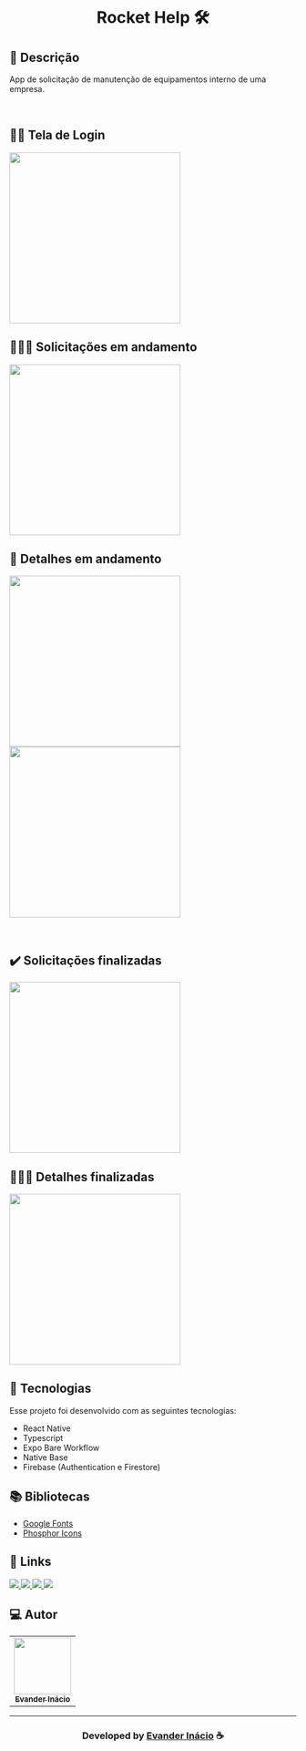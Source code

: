 <h1 align="center">
   Rocket Help 🛠
</h1>

## 📝 Descrição

App de solicitação de manutenção de equipamentos interno de uma empresa.

<br>

## 🙋‍♂️ Tela de Login

<img width="300px;" src="https://raw.githubusercontent.com/EvanderInacio/Rocket-Help/main/src/assets/imgs-readme/signin.png" />

<br>

## 👨🏼‍🔧 Solicitações em andamento

<img width="300px;" src="https://raw.githubusercontent.com/EvanderInacio/Rocket-Help/main/src/assets/imgs-readme/andamento.png" />

## 🔧 Detalhes em andamento

<p align="left">
<img width="300px;" src="https://raw.githubusercontent.com/EvanderInacio/Rocket-Help/main/src/assets/imgs-readme/detalhe-andamento-1.png" />

<img width="300px;" src="https://raw.githubusercontent.com/EvanderInacio/Rocket-Help/main/src/assets/imgs-readme/detalhe-andamento-2.png" />
</p>

<br>

## ✔️ Solicitações finalizadas
<img width="300px;" src="https://raw.githubusercontent.com/EvanderInacio/Rocket-Help/main/src/assets/imgs-readme/detalhe-andamento-2.png" />

## 🧑🏻‍💻 Detalhes finalizadas
<img width="300px;" src="https://raw.githubusercontent.com/EvanderInacio/Rocket-Help/main/src/assets/imgs-readme/finalizado-detalhe.png" />

<br>

## 🚀 Tecnologias

Esse projeto foi desenvolvido com as seguintes tecnologias:

- React Native
- Typescript
- Expo Bare Workflow
- Native Base
- Firebase (Authentication e Firestore)


## 📚 Bibliotecas

- [Google Fonts](https://fonts.google.com/)
- [Phosphor Icons](https://phosphoricons.com/)


## 🔗 Links

<p align="left">
 
 <a href="https://www.linkedin.com/in/evander-inacio" alt="Linkedin">
  <img src="https://img.shields.io/badge/-Linkedin-0A66C2?style=for-the-badge&logo=Linkedin&logoColor=FFFFFF&link=https://www.linkedin.com/in/evander-inacio"/> 
 </a>
 
 <a href="https://www.facebook.com/evandder.lopes" alt="Facebook">
  <img src="https://img.shields.io/badge/-Facebook-000dff?style=for-the-badge&logo=Facebook&logoColor=FFFFFF&link=https://www.facebook.com/evandder.lopes"/> 
 </a>
 
 <a href="https://twitter.com/Evander_Inacio" alt="Twitter">
  <img src="https://img.shields.io/badge/-Twitter-1DA1F2?style=for-the-badge&logo=Twitter&logoColor=FFFFFF&link=https://twitter.com/Evander_Inacio"/> 
 </a>

  <a href="https://www.evanderinacio.com/" alt="Portfolio">
  <img src="https://img.shields.io/badge/my_portfolio-000?style=for-the-badge&logo=ko-fi&logoColor=white&link=https://www.evanderinacio.com/"/>
 </a>

 </p>
 
## 💻 Autor<br>
<table>
  <tr>
    <td align="center">
      <a href="https://github.com/EvanderInacio">
        <img src="https://avatars.githubusercontent.com/u/72362299?s=96&v=4" width="100px;" /><br>
        <sub>
          <b>Evander Inácio</b>
        </sub>
      </a>
    </td>
  </tr>
</table>

-----

  <h3 align="center"> Developed by <a href="https://www.linkedin.com/in/evander-inacio/">Evander Inácio</a> ☕</h3>

